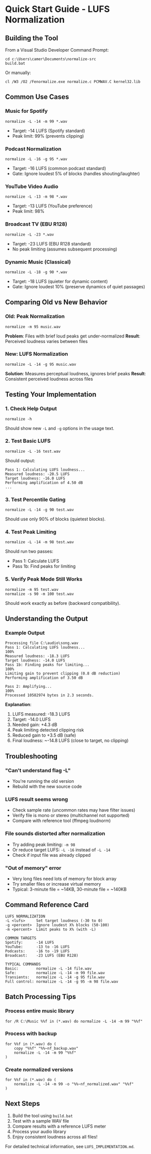 # Quick Start Guide - LUFS Normalization

## Building the Tool

From a Visual Studio Developer Command Prompt:
```batch
cd c:\Users\camer\Documents\normalize-src
build.bat
```

Or manually:
```batch
cl /W3 /O2 /Fenormalize.exe normalize.c PCMWAV.C kernel32.lib
```

## Common Use Cases

### Music for Spotify
```batch
normalize -L -14 -m 99 *.wav
```
- Target: -14 LUFS (Spotify standard)
- Peak limit: 99% (prevents clipping)

### Podcast Normalization
```batch
normalize -L -16 -g 95 *.wav
```
- Target: -16 LUFS (common podcast standard)
- Gate: Ignore loudest 5% of blocks (handles shouting/laughter)

### YouTube Video Audio
```batch
normalize -L -13 -m 98 *.wav
```
- Target: -13 LUFS (YouTube preference)
- Peak limit: 98%

### Broadcast TV (EBU R128)
```batch
normalize -L -23 *.wav
```
- Target: -23 LUFS (EBU R128 standard)
- No peak limiting (assumes subsequent processing)

### Dynamic Music (Classical)
```batch
normalize -L -18 -g 90 *.wav
```
- Target: -18 LUFS (quieter for dynamic content)
- Gate: Ignore loudest 10% (preserve dynamics of quiet passages)

## Comparing Old vs New Behavior

### Old: Peak Normalization
```batch
normalize -m 95 music.wav
```
**Problem**: Files with brief loud peaks get under-normalized
**Result**: Perceived loudness varies between files

### New: LUFS Normalization
```batch
normalize -L -14 -g 95 music.wav
```
**Solution**: Measures perceptual loudness, ignores brief peaks
**Result**: Consistent perceived loudness across files

## Testing Your Implementation

### 1. Check Help Output
```batch
normalize -h
```
Should show new `-L` and `-g` options in the usage text.

### 2. Test Basic LUFS
```batch
normalize -L -16 test.wav
```
Should output:
```
Pass 1: Calculating LUFS loudness...
Measured loudness: -20.5 LUFS
Target loudness: -16.0 LUFS
Performing amplification of 4.50 dB
...
```

### 3. Test Percentile Gating
```batch
normalize -L -14 -g 90 test.wav
```
Should use only 90% of blocks (quietest blocks).

### 4. Test Peak Limiting
```batch
normalize -L -14 -m 98 test.wav
```
Should run two passes:
- Pass 1: Calculate LUFS
- Pass 1b: Find peaks for limiting

### 5. Verify Peak Mode Still Works
```batch
normalize -m 95 test.wav
normalize -s 90 -m 100 test.wav
```
Should work exactly as before (backward compatibility).

## Understanding the Output

### Example Output
```
Processing file C:\audio\song.wav
Pass 1: Calculating LUFS loudness...
100%
Measured loudness: -18.3 LUFS
Target loudness: -14.0 LUFS
Pass 1b: Finding peaks for limiting...
100%
Limiting gain to prevent clipping (0.8 dB reduction)
Performing amplification of 3.50 dB

Pass 2: Amplifying...
100%
Processed 10582974 bytes in 2.3 seconds.
```

**Explanation**:
1. LUFS measured: -18.3 LUFS
2. Target: -14.0 LUFS
3. Needed gain: +4.3 dB
4. Peak limiting detected clipping risk
5. Reduced gain to +3.5 dB (safe)
6. Final loudness: ~-14.8 LUFS (close to target, no clipping)

## Troubleshooting

### "Can't understand flag -L"
- You're running the old version
- Rebuild with the new source code

### LUFS result seems wrong
- Check sample rate (uncommon rates may have filter issues)
- Verify file is mono or stereo (multichannel not supported)
- Compare with reference tool (ffmpeg loudnorm)

### File sounds distorted after normalization
- Try adding peak limiting: `-m 98`
- Or reduce target LUFS: `-L -16` instead of `-L -14`
- Check if input file was already clipped

### "Out of memory" error
- Very long files need lots of memory for block array
- Try smaller files or increase virtual memory
- Typical: 3-minute file = ~14KB, 30-minute file = ~140KB

## Command Reference Card

```
LUFS NORMALIZATION
-L <lufs>     Set target loudness (-30 to 0)
-g <percent>  Ignore loudest X% blocks (50-100)
-m <percent>  Limit peaks to X% (with -L)

COMMON TARGETS
Spotify:      -14 LUFS
YouTube:      -13 to -16 LUFS
Podcasts:     -16 to -19 LUFS
Broadcast:    -23 LUFS (EBU R128)

TYPICAL COMMANDS
Basic:        normalize -L -14 file.wav
Safe:         normalize -L -14 -m 99 file.wav
Transients:   normalize -L -14 -g 95 file.wav
Full control: normalize -L -14 -g 95 -m 98 file.wav
```

## Batch Processing Tips

### Process entire music library
```batch
for /R C:\Music %%f in (*.wav) do normalize -L -14 -m 99 "%%f"
```

### Process with backup
```batch
for %%f in (*.wav) do (
    copy "%%f" "%%~nf_backup.wav"
    normalize -L -14 -m 99 "%%f"
)
```

### Create normalized versions
```batch
for %%f in (*.wav) do (
    normalize -L -14 -m 99 -o "%%~nf_normalized.wav" "%%f"
)
```

## Next Steps

1. Build the tool using `build.bat`
2. Test with a sample WAV file
3. Compare results with a reference LUFS meter
4. Process your audio library
5. Enjoy consistent loudness across all files!

For detailed technical information, see `LUFS_IMPLEMENTATION.md`.
